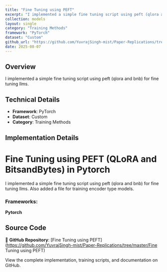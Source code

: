 ```yaml
---
title: "Fine Tuning using PEFT"
excerpt: "I implemented a simple fine tuning script using peft (qlora and bnb) for fine tuning llms."
collection: models
layout: single
category: "Training Methods"
framework: "PyTorch"
dataset: "Custom"
github_url: "https://github.com/YuvrajSingh-mist/Paper-Replications/tree/master/Fine Tuning using PEFT"
date: 2025-08-07
---
```


## Overview
I implemented a simple fine tuning script using peft (qlora and bnb) for fine tuning llms.

## Technical Details
- **Framework**: PyTorch
- **Dataset**: Custom
- **Category**: Training Methods

## Implementation Details

# Fine Tuning using PEFT (QLoRA and BitsandBytes) in Pytorch

I implemented a simple fine tuning script using peft (qlora and bnb) for fine tuning llms.
Also added a file for training encoder type models.

### Frameworks:
**Pytorch**

## Source Code
📁 **GitHub Repository**: [Fine Tuning using PEFT](https://github.com/YuvrajSingh-mist/Paper-Replications/tree/master/Fine Tuning using PEFT)

View the complete implementation, training scripts, and documentation on GitHub.
